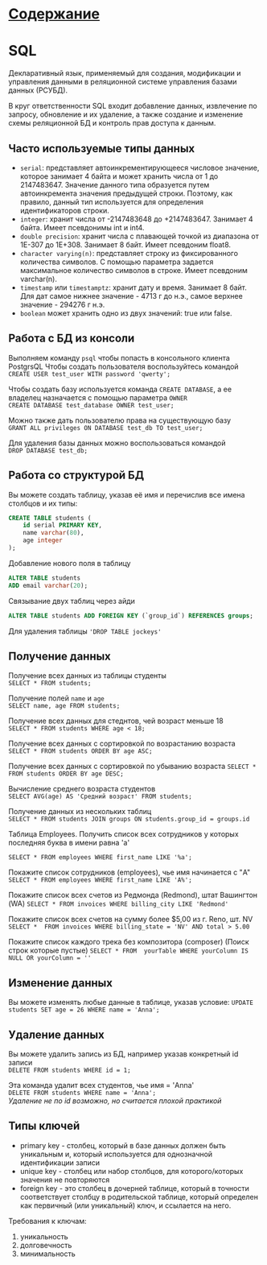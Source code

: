 # [Содержание](../README.md)
# SQL

Декларативный язык, применяемый для создания, модификации и управления данными в реляционной системе управления базами данных (РСУБД).

В круг ответственности SQL входит добавление данных, извлечение по запросу, обновление и их удаление, а также создание и изменение схемы реляционной БД и контроль прав доступа к данным.

## Часто используемые типы данных

- `serial`: представляет автоинкрементирующееся числовое значение, которое занимает 4 байта и может хранить числа от 1 до 2147483647. Значение данного типа образуется путем автоинкремента значения предыдущей строки. Поэтому, как правило, данный тип используется для определения идентификаторов строки.
- `integer`: хранит числа от -2147483648 до +2147483647. Занимает 4 байта. Имеет псевдонимы int и int4.
- `double precision`: хранит числа с плавающей точкой из диапазона от 1E-307 до 1E+308. Занимает 8 байт. Имеет псевдоним float8.
- `character varying(n)`: представляет строку из фиксированного количества символов. С помощью параметра задается максимальное количество символов в строке. Имеет псевдоним varchar(n).
- `timestamp` или `timestamptz`: хранит дату и время. Занимает 8 байт. Для дат самое нижнее значение - 4713 г до н.э., самое верхнее значение - 294276 г н.э.
- `boolean` может хранить одно из двух значений: true или false.

## Работа с БД из консоли

Выполняем команду `psql` чтобы попасть в консольного клиента PostgrsQL
Чтобы создать пользователя воспользуйтесь командой  
`CREATE USER test_user WITH password 'qwerty';`

Чтобы создать базу используется команда `CRЕATE DATABASЕ`,
а ее владелец назначается с помощью параметра `OWNЕR`  
`CREATE DATABASE test_database OWNER test_user;`

Можно также дать пользователю права на существующую базу  
`GRANT ALL privileges ON DATABASE test_db TO test_user;`

Для удаления базы данных можно воспользоваться командой  
`DROP DATABASE test_db;`

## Работа со структурой БД

Вы можете создать таблицу, указав её имя и перечислив все имена столбцов и их типы:

```sql
CREATE TABLE students (
    id serial PRIMARY KEY,
    nаme varchar(80),
    age integer
);
```

Добавление нового поля в таблицу

```sql
ALTER TABLE students
ADD email varchar(20);
```

Связывание двух таблиц через айди

```sql
ALTER TABLE students ADD FOREIGN KEY (`group_id`) REFERENCES groups;
```

Для удаления таблицы
`'DROP TABLE jockeys'`

## Получение данных

Получение всех данных из таблицы студенты  
`SELECT * FROM students;`

Получение полей `name` и `age`  
`SELECT name, age FROM students;`

Получение всех данных для стеднтов, чей возраст меньше 18  
`SELECT * FROM students WHERE age < 18;`

Получение всех данных с сортировкой по возрастанию возраста  
`SELECT * FROM students ORDER BY age ASC;`

Получение всех данных с сортировкой по убыванию возраста
`SELECT * FROM students ORDER BY age DESC;`

Вычисление среднего возраста студентов  
`SELECT AVG(age) AS 'Средний возраст' FROM students;`

Получение данных из нескольких таблиц  
`SELECT * FROM students JOIN groups ON students.group_id = groups.id`

Таблица Employees. Получить список всех сотрудников у которых последняя буква в имени равна 'a'

`SELECT * FROM employees WHERE first_name LIKE '%a';`

Покажите список сотрудников (employees), чье имя начинается с "A"
`SELECT * FROM employees WHERE first_name LIKE 'A%';`

Покажите список всех счетов из Редмонда (Redmond), штат Вашингтон (WA)
`SELECT * FROM invoices WHERE billing_city LIKE 'Redmond'`

Покажите список всех счетов на сумму более $5,00 из г. Reno, шт. NV
`SELECT *  FROM invoices WHERE billing_state = 'NV' AND total > 5.00`

Покажите список каждого трека без композитора (composer) (Поиск строк которые пустые)
`SELECT * FROM  yourTable WHERE yourColumn IS NULL OR yourColumn = ''`

## Изменение данных

Вы можете изменять любые данные в таблице, указав условие:
`UPDATE students SET age = 26 WHERE name = 'Anna';`

## Удаление данных

Вы можете удалить запись из БД, например указав конкретный id записи  
`DELETE FROM students WHERE id = 1;`

Эта команда удалит всех студентов, чье имя = 'Anna'  
`DELETE FROM students WHERE name = 'Anna';`  
_Удаление не по id возможно, но считается плохой практикой_

## Типы ключей

- primary key - столбец, который в базе данных должен быть уникальным и, который используется для однозначной идентификации записи
- unique key - столбец или набор столбцов, для которого/которых значения не повторяются
- foreign key - это столбец в дочерней таблице, который в точности соответствует столбцу в родительской таблице, который определен как первичный (или уникальный) ключ, и ссылается на него.

Требования к ключам:

1. уникальность
2. долговечность
3. минимальность
